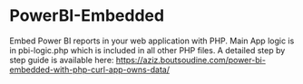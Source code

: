 # PowerBI-Embedded
Embed Power BI reports in your web application with PHP.
Main App logic is in pbi-logic.php which is included in all other PHP files.
A detailed step by step guide is available here: https://aziz.boutsoudine.com/power-bi-embedded-with-php-curl-app-owns-data/
